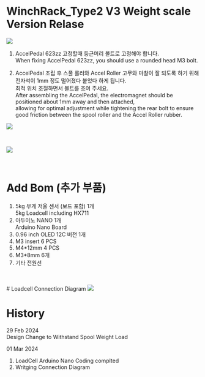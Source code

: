 # WinchRack_Type2 V3 Weight scale Version Relase

<img src="https://github.com/pure100kim/WinchRack_Type2/blob/main/Weight/Photos/WinchRack_Weight_03.jpg" /><br>

1. AccelPedal 623zz 고정할때 둥근머리 볼트로 고정해야 합니다.<br>
When fixing AccelPedal 623zz, you should use a rounded head M3 bolt.

2. AccelPedal 조립 후 스풀 롤러와 Accel Roller 고무와 마찰이 잘 되도록 하기 위해<br>
   전자석이 1mm 정도 떨어졌다 붙었다 하게 됩니다.<br>
   최적 위치 조절하면서 볼트를 조여 주세요.<br>
After assembling the AccelPedal, the electromagnet should be positioned about 1mm away and then attached,<br>
allowing for optimal adjustment while tightening the rear bolt to ensure good friction between the spool roller and the Accel Roller rubber.   


<img src="https://github.com/pure100kim/WinchRack_Type2/blob/main/Weight/Photos/WinchRack_Weight_02.png" /><br>


<br>

<img src="https://github.com/pure100kim/WinchRack_Type2/blob/main/Weight/Photos/WinchRack_Weight_04.png" /><br>

<br>

# Add Bom (추가 부품)

1. 5kg 무게 저울 센서 (보드 포함) 1개 <br>
   5kg Loadcell including HX711
2. 아두이노 NANO 1개 <br>
   Arduino Nano Board
3. 0.96 inch OLED 12C 버전 1개 <br>
4. M3 insert 6 PCS <br>
5. M4*12mm 4 PCS <br>
6. M3*8mm 6개<br>
7. 기타 전원선<br>


<br>

<br>
# Loadcell Connection Diagram
<img src="https://github.com/pure100kim/WinchRack_Type2/blob/main/Weight/Photos/WinchRack_Type2_Loadcell_Connection_Diagram.png" /><br>




# History

29 Feb 2024 <br>
Design Change to Withstand Spool Weight Load <br>

01 Mar 2024
1. LoadCell Arduino Nano Coding complted <br>
2. Writging Connection Diagram <br>
   

